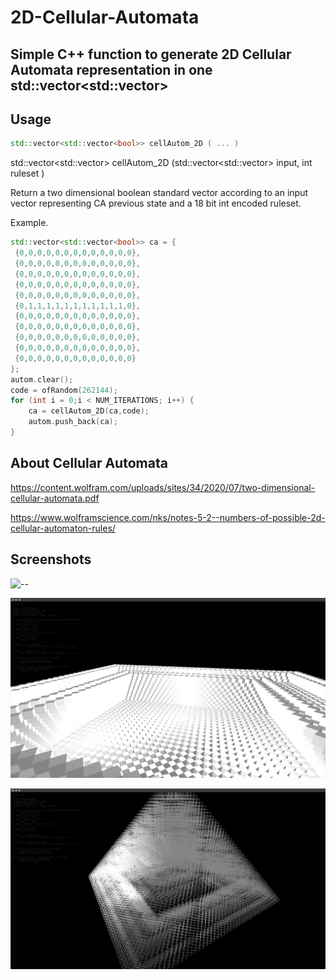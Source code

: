 # 2D-Cellular-Automata

## Simple C++ function to generate 2D Cellular Automata representation in one std::vector<std::vector<bool>>

## Usage

```source.c++
std::vector<std::vector<bool>> cellAutom_2D ( ... )
```
std::vector<std::vector<bool>> cellAutom_2D (std::vector<std::vector<bool>> input, int ruleset )

Return a two dimensional boolean standard vector according to an input vector
representing CA previous state and a 18 bit int encoded ruleset.

Example.

``` source.c++
std::vector<std::vector<bool>> ca = {
 {0,0,0,0,0,0,0,0,0,0,0,0,0},
 {0,0,0,0,0,0,0,0,0,0,0,0,0},
 {0,0,0,0,0,0,0,0,0,0,0,0,0},
 {0,0,0,0,0,0,0,0,0,0,0,0,0},
 {0,0,0,0,0,0,0,0,0,0,0,0,0},
 {0,1,1,1,1,1,1,1,1,1,1,1,0},
 {0,0,0,0,0,0,0,0,0,0,0,0,0},
 {0,0,0,0,0,0,0,0,0,0,0,0,0},
 {0,0,0,0,0,0,0,0,0,0,0,0,0},
 {0,0,0,0,0,0,0,0,0,0,0,0,0}, 
 {0,0,0,0,0,0,0,0,0,0,0,0,0}
};
autom.clear();
code = ofRandom(262144);
for (int i = 0;i < NUM_ITERATIONS; i++) {
    ca = cellAutom_2D(ca,code);
    autom.push_back(ca);
}
```

## About Cellular Automata

<https://content.wolfram.com/uploads/sites/34/2020/07/two-dimensional-cellular-automata.pdf>

<https://www.wolframscience.com/nks/notes-5-2--numbers-of-possible-2d-cellular-automaton-rules/>

## Screenshots

![--](https://github.com/unexCoder/2D-Cellular-Automata/blob/main/screenshot/Screen%20Shot%202020-06-25%20at%2015.21.16.png)

![--](https://github.com/unexCoder/2D-Cellular-Automata/blob/main/screenshot/Screen%20Shot%202020-06-25%20at%2015.21.38.png)

![--](https://github.com/unexCoder/2D-Cellular-Automata/blob/main/screenshot/Screen%20Shot%202020-06-25%20at%2015.23.16.png)




